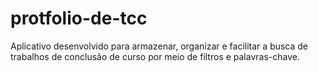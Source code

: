 # protfolio-de-tcc
Aplicativo desenvolvido para armazenar, organizar e facilitar a busca de trabalhos de conclusão de curso por meio de filtros e palavras-chave.
